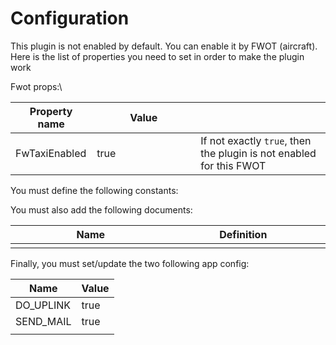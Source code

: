 # Configuration

This plugin is not enabled by default. You can enable it by FWOT (aircraft). Here is the list of properties you need to set in order to make the plugin work

Fwot props:\


<table><thead><tr><th>Property name</th><th width="150">Value</th><th></th></tr></thead><tbody><tr><td>FwTaxiEnabled</td><td>true</td><td>If not exactly <code>true</code>, then the plugin is not enabled for this FWOT</td></tr></tbody></table>

You must define the following constants:

You must also add the following documents:

<table><thead><tr><th width="409.3333333333333">Name</th><th width="336">Definition</th><th></th></tr></thead><tbody><tr><td></td><td></td><td></td></tr></tbody></table>

Finally, you must set/update the two following app config:

| Name       | Value |
| ---------- | ----- |
| DO\_UPLINK | true  |
| SEND\_MAIL | true  |
|            |       |
